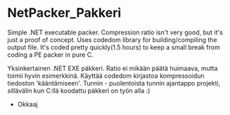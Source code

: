 NetPacker_Pakkeri
=================

Simple .NET executable packer. Compression ratio isn't very good, but it's just a proof of concept.
Uses codedom library for building/compiling the output file.
It's coded pretty quickly(1.5 hours) to keep a small break from coding a PE packer in pure C.


Yksinkertainen .NET EXE päkkeri. 
Ratio ei mikään päätä huimaava, mutta toimii hyvin esimerkkinä.
Käyttää codedom kirjastoa kompressoidun tiedoston 'kääntämiseen'.
Tunnin - puolentoista tunnin ajantappo projekti, sillävälin kun C:llä koodattu päkkeri on työn alla :)


- Okkaaj
